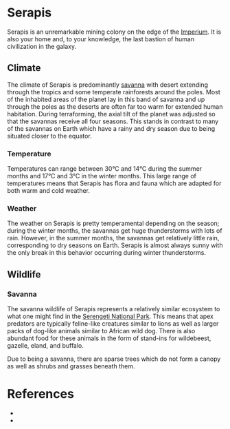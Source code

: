 # Serapis

Serapis is an unremarkable mining colony on the edge of the [Imperium](../imperium/main.md). It is
also your home and, to your knowledge, the last bastion of human civilization in the galaxy.

## Climate

The climate of Serapis is predominantly [savanna] with desert extending through the tropics and some
temperate rainforests around the poles. Most of the inhabited areas of the planet lay in this band
of savanna and up through the poles as the deserts are often far too warm for extended human
habitation. During terraforming, the axial tilt of the planet was adjusted so that the savannas
receive all four seasons. This stands in contrast to many of the savannas on Earth which have a
rainy and dry season due to being situated closer to the equator.

### Temperature

Temperatures can range between 30°C and 14°C during the summer months and 17°C and 3°C in the winter
months. This large range of temperatures means that Serapis has flora and fauna which are adapted
for both warm and cold weather.

### Weather

The weather on Serapis is pretty temperamental depending on the season; during the winter months,
the savannas get huge thunderstorms with lots of rain. However, in the summer months, the savannas
get relatively little rain, corresponding to dry seasons on Earth. Serapis is almost always sunny
with the only break in this behavior occurring during winter thunderstorms.

## Wildlife

### Savanna

The savanna wildlife of Serapis represents a relatively similar ecosystem to what one might find in
the [Serengeti National Park]. This means that apex predators are typically feline-like creatures
similar to lions as well as larger packs of dog-like animals similar to African wild dog. There is
also abundant food for these animals in the form of stand-ins for wildebeest, gazelle, eland, and
buffalo.

Due to being a savanna, there are sparse trees which do not form a canopy as well as shrubs and
grasses beneath them.

# References

- [savanna]: /https://en.wikipedia.org/wiki/Savanna
- [Serengeti National Park]: /https://en.wikipedia.org/wiki/Serengeti_National_Park
